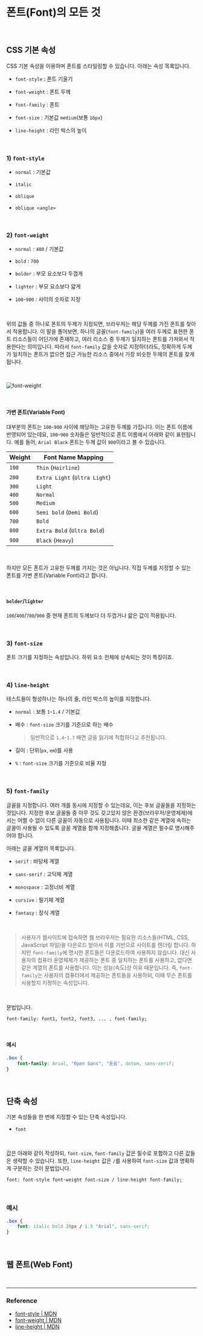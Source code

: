 # 폰트(Font)의 모든 것

<br>

## CSS 기본 속성

CSS 기본 속성을 이용하며 폰트를 스타일링할 수 있습니다. 아래는 속성 목록입니다.

- `font-style` : 폰트 기울기

- `font-weight` : 폰트 두께

- `font-family` : 폰트

- `font-size` : 기본값 `medium`(보통 `16px`)

- `line-height` : 라인 박스의 높이

<br>

### 1) `font-style`

- `normal` : 기본값

- `italic`

- `oblique`

- `oblique <angle>`

<br>

### 2) `font-weight`

- `normal` : `400` / 기본값

- `bold` : `700`

- `bolder` : 부모 요소보다 두껍게

- `lighter` : 부모 요소보다 얇게

- `100`-`900` : 사이의 숫자로 지정

<br>

위의 값들 중 하나로 폰트의 두께가 지정되면, 브라우저는 해당 두께를 가진 폰트를 찾아서 적용합니다. 이 말을 풀어보면, 하나의 글꼴(`font-family`)을 여러 두께로 표현한 폰트 리소스들이 어딘가에 존재하고, 여러 리소스 중 두께가 일치하는 폰트를 가져와서 적용한다는 의미입니다. 따라서 `font-family` 값을 숫자로 지정하더라도, 정확하게 두께가 일치하는 폰트가 없으면 접근 가능한 리소스 중에서 가장 비슷한 두께의 폰트를 찾게 됩니다.

<br>

![font-weight](./../img/font-weight.jpeg)

<br>

#### 가변 폰트(Variable Font)

대부분의 폰트는 `100`-`900` 사이에 해당하는 고유한 두께를 가집니다. 이는 폰트 이름에 반영되어 있는데요, `100`-`900` 숫자들은 일반적으로 폰트 이름에서 아래와 같이 표현됩니다. 예를 들어, `Arial Black` 폰트는 두께 값이 `900`이라고 볼 수 있습니다.

| Weight | Font Name Mapping             |
| ------ | ----------------------------- |
| `100`  | `Thin` (`Hairline`)           |
| `200`  | `Extra Light` (`Ultra Light`) |
| `300`  | `Light`                       |
| `400`  | `Normal`                      |
| `500`  | `Medium`                      |
| `600`  | `Semi bold` (`Demi Bold`)     |
| `700`  | `Bold`                        |
| `800`  | `Extra Bold` (`Ultra Bold`)   |
| `900`  | `Black` (`Heavy`)             |

<br>

하지만 모든 폰트가 고유한 두께를 가지는 것은 아닙니다. 직접 두께를 지정할 수 있는 폰트를 가변 폰트(Variable Font)라고 합니다.

<br>

#### `bolder`/`lighter`

`100`/`400`/`700`/`900` 중 현재 폰트의 두께보다 더 두껍거나 얇은 값이 적용됩니다.

<br>

### 3) `font-size`

폰트 크기를 지정하는 속성입니다. 하위 요소 전체에 상속되는 것이 특징이죠.

<br>

### 4) `line-height`

테스트들이 형성하나는 하나의 줄, 라인 박스의 높이를 지정합니다.

- `normal` : 보통 `1`-`1.4` / 기본값

- 배수 : `font-size` 크기를 기준으로 하는 배수

  > 일반적으로 `1.4`-`1.7` 배면 글을 읽기에 적합하다고 추천됩니다.

- 길이 : 단위(`px`, `em`)를 사용

- `%` : `font-size` 크기를 기준으로 비율 지정

<br>

### 5) `font-family`

글꼴을 지정합니다. 여러 개를 동시에 지정할 수 있는데요, 이는 후보 글꼴들을 지정하는 것입니다. 지정한 후보 글꼴들 중 아무 것도 갖고있지 않은 환경(브라우저/운영체제)에서는 어쩔 수 없이 다른 글꼴이 자동으로 사용됩니다. 이때 최소한 같은 계열에 속하는 글꼴이 사용될 수 있도록 글꼴 계열을 함께 지정해줍니다. 글꼴 계열은 필수로 명시해주어야 합니다.

아래는 글꼴 계열의 목록입니다.

- `serif` : 바탕체 계열

- `sans-serif` : 고딕체 계열

- `monospace` : 고정너비 계열

- `cursive` : 필기체 계열

- `fantasy` : 장식 계열

<br>

> 사용자가 웹사이트에 접속하면 웹 브라우저는 필요한 리소스들(HTML, CSS, JavaScript 파일)을 다운로드 받아서 이를 기반으로 사이트를 렌더링 합니다. 하지만 `font-family`에 명시한 폰트들은 다운로드하여 사용하지 않습니다. 대신 사용자의 컴퓨터 운영체제가 제공하는 폰트 중 일치하는 폰트를 사용하고, 없다면 같은 계열의 폰트를 사용합니다. 이는 성능(속도)상 이유 때문입니다. 즉, `font-family`는 사용자의 컴퓨터에서 제공하는 폰트들을 사용하되, 이때 무슨 폰트를 사용할지 지정하는 속성입니다.

<br>

문법입니다.

```
font-family: font1, font2, font3, ... , font-family;
```

<br>

#### 예시

```css
.box {
	font-family: Arial, "Open Sans", "돋움", dotum, sans-serif;
}
```

<br>

## 단축 속성

기본 속성들을 한 번에 지정할 수 있는 단축 속성입니다.

- `font`

<br>

값은 아래와 같이 작성하되, `font-size`, `font-family` 값은 필수로 포함하고 다른 값들은 생략할 수 있습니다. 또한, `line-height` 값은 `/`를 사용하여 `font-size` 값과 명확하게 구분하는 것이 문법입니다.

```
font: font-style font-weight font-size / line-height font-family;
```

<br>

### 예시

```css
.box {
	font: italic bold 20px / 1.5 "Arial", sans-serif;
}
```

<br>

## 웹 폰트(Web Font)

<br>

---

### Reference

- [font-style | MDN](https://developer.mozilla.org/en-US/docs/Web/CSS/font-style)
- [font-weight | MDN](https://developer.mozilla.org/en-US/docs/Web/CSS/@font-face/font-weight)
- [line-height | MDN](https://developer.mozilla.org/ko/docs/Web/CSS/line-height)
